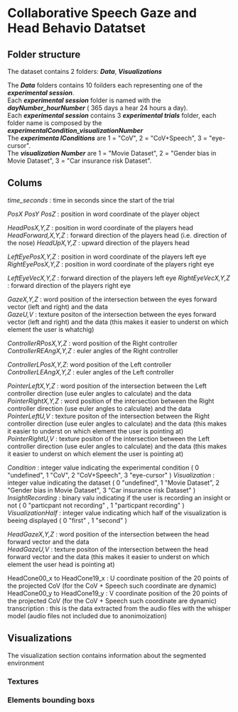 # Collaborative Speech Gaze and Head Behavio Datatset

## Folder structure 

The dataset contains 2 folders: ***Data***, ***Visualizations***

The ***Data*** folders contains 10 foilders each representing one of the ***experimental session***.<br />
Each ***experimental session*** folder is named with the ***dayNumber_hourNumber*** ( 365 days a hear 24 hours a day).<br />
Each ***experimental session*** contains 3 ***experimental trials*** folder, each folder name is composed by the ***experimentalCondition_visualizationNumber***<br />
The ***experimenta lConditions*** are 1 = "CoV", 2 = "CoV+Speech", 3 = "eye-cursor".<br />
The ***visualization Number*** are 1 = "Movie Dataset", 2 = "Gender bias in Movie Dataset", 3 = "Car insurance risk Dataset".<br />

## Colums

*time_seconds* : time in seconds since the start of the trial 	

*PosX PosY PosZ* : position in word coordinate of the player object 

*HeadPosX,Y,Z* : position in word coordinate of the players head 	
*HeadForward,X,Y,Z* : forward direction of the players head (i.e. direction of the nose)
*HeadUpX,Y,Z* : upward direction of the players head 

*LeftEyePosX,Y,Z* : position in word coordinate of the players left eye 
*RightEyePosX,Y,Z* : position in word coordinate of the players right eye 

*LeftEyeVecX,Y,Z* : forward direction of the players left eye 
*RightEyeVecX,Y,Z* : forward direction of the players right eye 	

*GazeX,Y,Z* : word position of the intersection between the eyes forward vector (left and right) and the data 	
*GazeU,V* : texture positon of the intersection between the eyes forward vector (left and right) and the data  (this makes it easier to underst on which element the user is whatchig) 	

*ControllerRPosX,Y,Z* : word position of the Right controller 	
*ControllerREAngX,Y,Z* : euler angles of the Right controller  	
	
*ControllerLPosX,Y,Z*: word position of the Left controller 	
*ControllerLEAngX,Y,Z* : euler angles of the Left controller  		

*PointerLeftX,Y,Z* : word position of the intersection between the Left controller direction (use euler angles to calculate) and the data
*PointerRightX,Y,Z* : word position of the intersection between the Right controller direction (use euler angles to calculate) and the data
*PointerLeftU,V* : texture positon of the intersection between the Right controller direction (use euler angles to calculate) and the data (this makes it easier to underst on which element the user is pointing at) 		
*PointerRightU,V* : texture positon of the intersection between the Left controller direction (use euler angles to calculate) and the data (this makes it easier to underst on which element the user is pointing at) 

*Condition* : integer value indicating the experimental condition  ( 0 "undefined", 1 "CoV", 2 "CoV+Speech", 3 "eye-cursor" ) 
*Visualization* : integer value indicating the dataset  ( 0 "undefined", 1 "Movie Dataset", 2 "Gender bias in Movie Dataset", 3 "Car insurance risk Dataset" )
*InsightRecording* : binary valu indicating if the user is recording an insight or not  ( 0 "particpant not recording" , 1 "particpant recording" )
*VisualizationHalf* :  integer value indicating which half of the visualization is beeing displayed ( 0 "first" , 1 "second" )	

*HeadGazeX,Y,Z* : word position of the intersection between the head forward vector and the data 	 	
*HeadGazeU,V* : texture positon of the intersection between the head forward vector and the data  (this makes it easier to underst on which element the user head is pointing at) 	
	
HeadCone00_x to HeadCone19_x : U coordinate position of the 20 points of the projected CoV (for the CoV + Speech such coordinate are dynamic)
HeadCone00_y to HeadCone19_y : V coordinate position of the 20 points of the projected CoV (for the CoV + Speech such coordinate are dynamic)
transcription : this is the data extracted from the audio files with the whisper model (audio files not included due to anonimoization)	

## Visualizations 

The visualization section contains information about the segmented environment 

### Textures

### Elements bounding boxs 
